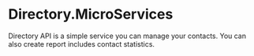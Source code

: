 # Directory.MicroServices

Directory API is a simple service you can manage your contacts. You can also create report includes contact statistics.
